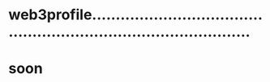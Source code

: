 # web3profile.......................................................................................
# soon
